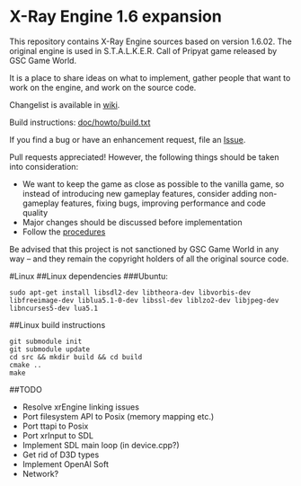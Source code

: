 X-Ray Engine 1.6 expansion
==========================

This repository contains X-Ray Engine sources based on version 1.6.02.
The original engine is used in S.T.A.L.K.E.R. Call of Pripyat game released by GSC Game World.

It is a place to share ideas on what to implement, gather people that want to work on the engine,
and work on the source code.

Changelist is available in [wiki](https://github.com/OpenXRay/xray-16/wiki/Changes).

Build instructions: [doc/howto/build.txt](doc/howto/build.txt)

If you find a bug or have an enhancement request, file an [Issue](https://github.com/openxray/xray-16/issues).

Pull requests appreciated! However, the following things should be taken into consideration:
* We want to keep the game as close as possible to the vanilla game, so instead of introducing new gameplay features,
  consider adding non-gameplay features, fixing bugs, improving performance and code quality
* Major changes should be discussed before implementation
* Follow the [procedures](doc/procedure)

Be advised that this project is not sanctioned by GSC Game World in any way – and they remain the copyright holders
of all the original source code.

#Linux
##Linux dependencies
###Ubuntu:
```
sudo apt-get install libsdl2-dev libtheora-dev libvorbis-dev libfreeimage-dev liblua5.1-0-dev libssl-dev liblzo2-dev libjpeg-dev libncurses5-dev lua5.1
```
##Linux build instructions
```
git submodule init
git submodule update
cd src && mkdir build && cd build
cmake ..
make
```
##TODO
* Resolve xrEngine linking issues
* Port filesystem API to Posix (memory mapping etc.)
* Port ttapi to Posix 
* Port xrInput to SDL
* Implement SDL main loop (in device.cpp?)
* Get rid of D3D types
* Implement OpenAl Soft
* Network?
